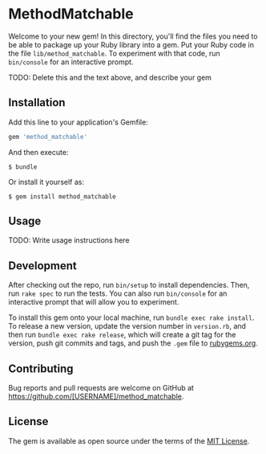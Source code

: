# MethodMatchable

Welcome to your new gem! In this directory, you'll find the files you need to be able to package up your Ruby library into a gem. Put your Ruby code in the file `lib/method_matchable`. To experiment with that code, run `bin/console` for an interactive prompt.

TODO: Delete this and the text above, and describe your gem

## Installation

Add this line to your application's Gemfile:

```ruby
gem 'method_matchable'
```

And then execute:

    $ bundle

Or install it yourself as:

    $ gem install method_matchable

## Usage

TODO: Write usage instructions here

## Development

After checking out the repo, run `bin/setup` to install dependencies. Then, run `rake spec` to run the tests. You can also run `bin/console` for an interactive prompt that will allow you to experiment.

To install this gem onto your local machine, run `bundle exec rake install`. To release a new version, update the version number in `version.rb`, and then run `bundle exec rake release`, which will create a git tag for the version, push git commits and tags, and push the `.gem` file to [rubygems.org](https://rubygems.org).

## Contributing

Bug reports and pull requests are welcome on GitHub at https://github.com/[USERNAME]/method_matchable.

## License

The gem is available as open source under the terms of the [MIT License](https://opensource.org/licenses/MIT).
